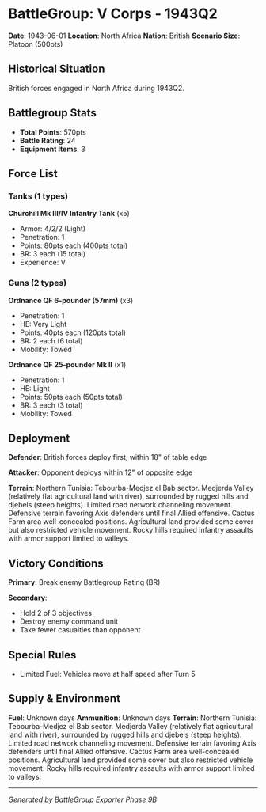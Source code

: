 # BattleGroup: V Corps - 1943Q2

**Date**: 1943-06-01
**Location**: North Africa
**Nation**: British
**Scenario Size**: Platoon (500pts)

## Historical Situation

British forces engaged in North Africa during 1943Q2.

## Battlegroup Stats

- **Total Points**: 570pts
- **Battle Rating**: 24
- **Equipment Items**: 3

## Force List

### Tanks (1 types)

**Churchill Mk III/IV Infantry Tank** (x5)
- Armor: 4/2/2 (Light)
- Penetration: 1
- Points: 80pts each (400pts total)
- BR: 3 each (15 total)
- Experience: V

### Guns (2 types)

**Ordnance QF 6-pounder (57mm)** (x3)
- Penetration: 1
- HE: Very Light
- Points: 40pts each (120pts total)
- BR: 2 each (6 total)
- Mobility: Towed

**Ordnance QF 25-pounder Mk II** (x1)
- Penetration: 1
- HE: Light
- Points: 50pts each (50pts total)
- BR: 3 each (3 total)
- Mobility: Towed


## Deployment

**Defender**: British forces deploy first, within 18" of table edge

**Attacker**: Opponent deploys within 12" of opposite edge

**Terrain**: Northern Tunisia: Tebourba-Medjez el Bab sector. Medjerda Valley (relatively flat agricultural land with river), surrounded by rugged hills and djebels (steep heights). Limited road network channeling movement. Defensive terrain favoring Axis defenders until final Allied offensive. Cactus Farm area well-concealed positions. Agricultural land provided some cover but also restricted vehicle movement. Rocky hills required infantry assaults with armor support limited to valleys.

## Victory Conditions

**Primary**: Break enemy Battlegroup Rating (BR)

**Secondary**:
- Hold 2 of 3 objectives
- Destroy enemy command unit
- Take fewer casualties than opponent

## Special Rules

- Limited Fuel: Vehicles move at half speed after Turn 5

## Supply & Environment

**Fuel**: Unknown days
**Ammunition**: Unknown days
**Terrain**: Northern Tunisia: Tebourba-Medjez el Bab sector. Medjerda Valley (relatively flat agricultural land with river), surrounded by rugged hills and djebels (steep heights). Limited road network channeling movement. Defensive terrain favoring Axis defenders until final Allied offensive. Cactus Farm area well-concealed positions. Agricultural land provided some cover but also restricted vehicle movement. Rocky hills required infantry assaults with armor support limited to valleys.

---

*Generated by BattleGroup Exporter Phase 9B*
